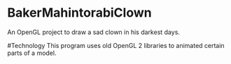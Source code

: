 # BakerMahintorabiClown
An OpenGL project to draw a sad clown in his darkest days.

#Technology
This program uses old OpenGL 2 libraries to animated certain parts
of a model.
